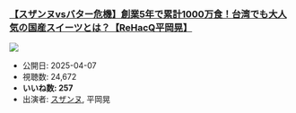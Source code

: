 ### [【スザンヌvsバター危機】創業5年で累計1000万食！台湾でも大人気の国産スイーツとは？【ReHacQ平岡晃】](https://www.youtube.com/watch?v=XqcwMu3ZDvE)
[![](https://img.youtube.com/vi/XqcwMu3ZDvE/sddefault.jpg)](https://www.youtube.com/watch?v=XqcwMu3ZDvE)
-   公開日: 2025-04-07
-   視聴数: 24,672
-   **いいね数: 257**
-   出演者: [スザンヌ](/rehacq_fan/people/スザンヌ "wikilink"), 平岡晃
